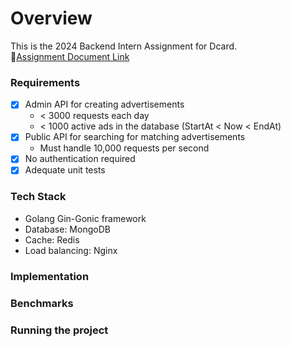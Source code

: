 # Overview 
This is the 2024 Backend Intern Assignment for Dcard.\
🔗[Assignment Document Link](https://drive.google.com/file/d/1dnDiBDen7FrzOAJdKZMDJg479IC77_zT/view)

### Requirements 
- [x] Admin API for creating advertisements
  - < 3000 requests each day
  - < 1000 active ads in the database (StartAt < Now < EndAt)
- [x] Public API for searching for matching advertisements
  - Must handle 10,000 requests per second
- [x] No authentication required
- [x] Adequate unit tests 
### Tech Stack 
- Golang Gin-Gonic framework
- Database: MongoDB
- Cache: Redis
- Load balancing: Nginx
### Implementation
### Benchmarks
### Running the project
